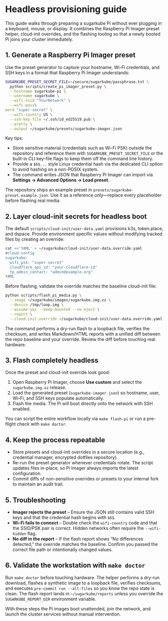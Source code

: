 # Headless provisioning guide

This guide walks through preparing a sugarkube Pi without ever plugging in a
keyboard, mouse, or display. It combines the Raspberry Pi Imager preset helper,
cloud-init overrides, and the flashing tooling so that a newly booted Pi joins
your cluster immediately.

## 1. Generate a Raspberry Pi Imager preset

Use the preset generator to capture your hostname, Wi-Fi credentials, and SSH
keys in a format that Raspberry Pi Imager understands:

```bash
SUGARKUBE_PRESET_SECRET_FILE=~/secure/sugarkube/passphrase.txt \
  python scripts/create_pi_imager_preset.py \
  --hostname sugarkube-pi \
  --username sugarkube \
  --wifi-ssid "YourNetwork" \
  --wifi-pass\
word "super-secret" \
  --wifi-country US \
  --ssh-key-file ~/.ssh/id_ed25519.pub \
  --pretty \
  --output ~/sugarkube/presets/sugarkube-imager.json
```

Key tips:

- Store sensitive material (credentials such as Wi-Fi PSK) outside the repository and
  reference them with `SUGARKUBE_PRESET_SECRET_FILE` or the built-in CLI key-file
  flags to keep them off the command line history.
- Provide a `$6$...` style Linux credential hash via the dedicated CLI option to
  avoid hashing on a non-POSIX system.
- The command writes JSON that Raspberry Pi Imager can import via
  **Settings → Advanced Options → Load preset**.

The repository ships an example preset in `presets/sugarkube-preset.example.json`.
Use it as a reference only—replace every placeholder before flashing real media.

## 2. Layer cloud-init secrets for headless boot

The default `scripts/cloud-init/user-data.yaml` provisions k3s, token.place, and
dspace. Provide environment specific values without modifying tracked files by
creating an override:

```bash
cat <<'YAML' > ~/sugarkube/cloud-init/user-data.override.yaml
#cloud-config
sugarkube:
  wifi_psk: "super-secret"
  cloudflare_api_id: "your-cloudflare-id"
  tp_admin_contact: "admin@example.org"
YAML
```

Before flashing, validate the override matches the baseline cloud-init file:

```bash
python scripts/flash_pi_media.py \
  --image ~/sugarkube/images/sugarkube.img.xz \
  --device /tmp/loop.img \
  --assume-yes --keep-mounted --no-eject \
  --report \
  --cloud-init-override ~/sugarkube/cloud-init/user-data.override.yaml
```

The command performs a dry-run flash to a loopback file, verifies the checksum,
and writes Markdown/HTML reports with a unified diff between the repo baseline
and your override. Review the diff before touching real hardware.

## 3. Flash completely headless

Once the preset and cloud-init override look good:

1. Open Raspberry Pi Imager, choose **Use custom** and select the
   `sugarkube.img.xz` release.
2. Load the generated preset (`sugarkube-imager.json`) so hostname, user, Wi-Fi,
   and SSH keys populate automatically.
3. Flash the media. The Pi will boot directly onto the network with SSH enabled.

You can script the entire workflow locally via `make flash-pi` or run a
pre-flight check with `make doctor`.

## 4. Keep the process repeatable

- Store presets and cloud-init overrides in a secure location (e.g., credential
  manager, encrypted dotfiles repository).
- Re-run the preset generator whenever credentials rotate. The script updates
  files in-place, so Pi Imager always imports the latest configuration.
- Commit diffs of non-sensitive overrides or presets to your internal fork to
  maintain an audit trail.

## 5. Troubleshooting

- **Imager rejects the preset** – Ensure the JSON still contains valid SSH keys
  and that the credential hash begins with `$6$`.
- **Wi-Fi fails to connect** – Double check the `wifi-country` code and that the
  SSID/PSK pair is correct. Hidden networks often require the
  `--wifi-hidden` flag.
- **No diff in the report** – If the flash report shows “No differences
  detected,” the override matches the baseline. Confirm you passed the correct
  file path or intentionally changed values.

## 6. Validate the workstation with `make doctor`

Run `make doctor` before touching hardware. The helper performs a dry-run
download, flashes a synthetic image to a loopback file, verifies checksums, and
executes `pre-commit run --all-files` so you know the repo state is clean. The
flash report lands in `~/sugarkube/reports` unless you override the
`SUGARKUBE_REPORT_DIR` environment variable.

With these steps the Pi images boot unattended, join the network, and launch the
cluster services without manual intervention.
